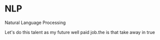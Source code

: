 # NLP
Natural Language Processing
  
Let's do this talent as my future well paid job.the
is that take away
in true
